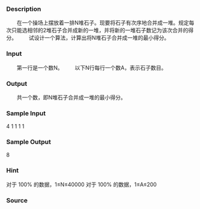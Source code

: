 
### Description
　　在一个操场上摆放着一排N堆石子。现要将石子有次序地合并成一堆。规定每次只能选相邻的2堆石子合并成新的一堆，并将新的一堆石子数记为该次合并的得分。
　　试设计一个算法，计算出将N堆石子合并成一堆的最小得分。
 
### Input
　　第一行是一个数N。
　　以下N行每行一个数A，表示石子数目。
 
### Output
　　共一个数，即N堆石子合并成一堆的最小得分。
 
### Sample Input
4
1
1
1
1


### Sample Output
8

### Hint
对于 100% 的数据，1≤N≤40000
对于 100% 的数据，1≤A≤200
### Source
